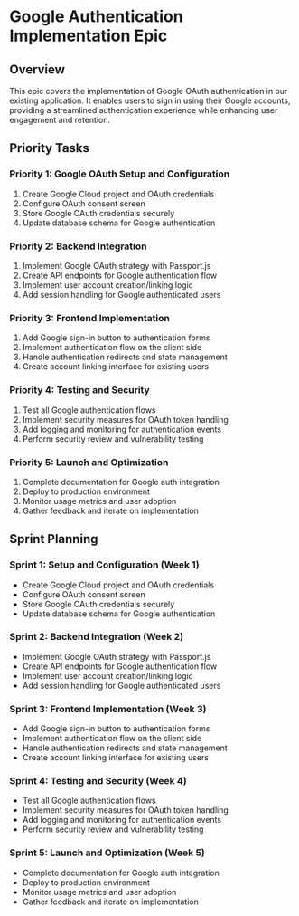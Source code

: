
# Google Authentication Implementation Epic

## Overview
This epic covers the implementation of Google OAuth authentication in our existing application. It enables users to sign in using their Google accounts, providing a streamlined authentication experience while enhancing user engagement and retention.

## Priority Tasks

### Priority 1: Google OAuth Setup and Configuration
1. Create Google Cloud project and OAuth credentials
2. Configure OAuth consent screen 
3. Store Google OAuth credentials securely
4. Update database schema for Google authentication

### Priority 2: Backend Integration
1. Implement Google OAuth strategy with Passport.js
2. Create API endpoints for Google authentication flow
3. Implement user account creation/linking logic
4. Add session handling for Google authenticated users

### Priority 3: Frontend Implementation
1. Add Google sign-in button to authentication forms
2. Implement authentication flow on the client side
3. Handle authentication redirects and state management
4. Create account linking interface for existing users

### Priority 4: Testing and Security
1. Test all Google authentication flows
2. Implement security measures for OAuth token handling
3. Add logging and monitoring for authentication events
4. Perform security review and vulnerability testing

### Priority 5: Launch and Optimization
1. Complete documentation for Google auth integration
2. Deploy to production environment
3. Monitor usage metrics and user adoption
4. Gather feedback and iterate on implementation

## Sprint Planning

### Sprint 1: Setup and Configuration (Week 1)
- Create Google Cloud project and OAuth credentials
- Configure OAuth consent screen
- Store Google OAuth credentials securely
- Update database schema for Google authentication

### Sprint 2: Backend Integration (Week 2)
- Implement Google OAuth strategy with Passport.js
- Create API endpoints for Google authentication flow
- Implement user account creation/linking logic
- Add session handling for Google authenticated users

### Sprint 3: Frontend Implementation (Week 3)
- Add Google sign-in button to authentication forms
- Implement authentication flow on the client side
- Handle authentication redirects and state management
- Create account linking interface for existing users

### Sprint 4: Testing and Security (Week 4)
- Test all Google authentication flows
- Implement security measures for OAuth token handling
- Add logging and monitoring for authentication events
- Perform security review and vulnerability testing

### Sprint 5: Launch and Optimization (Week 5)
- Complete documentation for Google auth integration
- Deploy to production environment
- Monitor usage metrics and user adoption
- Gather feedback and iterate on implementation
